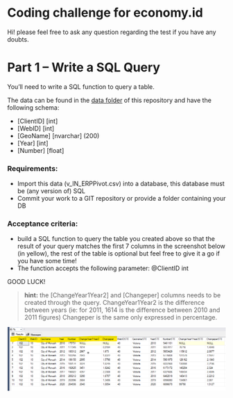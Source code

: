 # Coding challenge for economy.id

Hi! please feel free to ask any question regarding the test if you have any doubts.

# Part 1 – Write a SQL Query

You’ll need to write a SQL function to query a table.

The data can be found in the [data folder](https://github.com/dotidconsulting/coding-challenge-economy/tree/main/part%201/data) of this repository and have the following schema:

- [ClientID] [int] 
- [WebID] [int] 
- [GeoName] [nvarchar] (200) 
- [Year] [int] 
- [Number] [float] 

### Requirements:
-	Import this data (v_IN_ERPPivot.csv) into a database, this database must be (any version of) SQL 
-	Commit your work to a GIT repository or provide a folder containing your DB

### Acceptance criteria:
-	build a SQL function to query the table you created above so that the result of your query matches the first 7 columns in the screenshot below (in yellow), the rest of the table is optional but feel free to give it a go if you have some time!
-	The function accepts the following parameter: @ClientID int

GOOD LUCK!

> **hint:** the [ChangeYear1Year2] and [Changeper] columns needs to be created through the query. ChangeYear1Year2 is the difference between years (ie: for 2011, 1614 is the difference between 2010 and 2011 figures) Changeper is the same only expressed in percentage.

![image info](./result.png)
